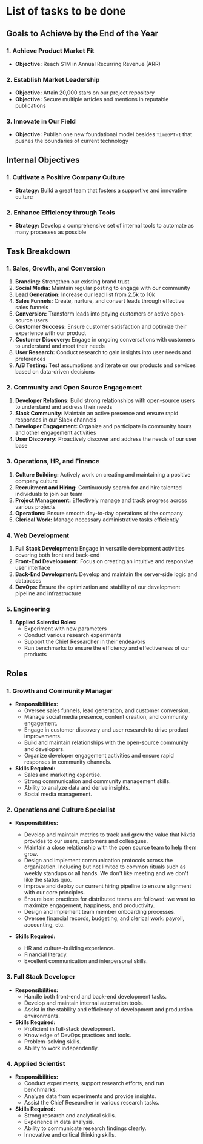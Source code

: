 # List of tasks to be done


## Goals to Achieve by the End of the Year

### 1. Achieve Product Market Fit
   - **Objective:** Reach $1M in Annual Recurring Revenue (ARR)

### 2. Establish Market Leadership
   - **Objective:** Attain 20,000 stars on our project repository
   - **Objective:** Secure multiple articles and mentions in reputable publications

### 3. Innovate in Our Field
   - **Objective:** Publish one new foundational model besides `TimeGPT-1` that pushes the boundaries of current technology

## Internal Objectives

### 1. Cultivate a Positive Company Culture
   - **Strategy:** Build a great team that fosters a supportive and innovative culture

### 2. Enhance Efficiency through Tools
   - **Strategy:** Develop a comprehensive set of internal tools to automate as many processes as possible

## Task Breakdown

### 1. Sales, Growth, and Conversion

   1. **Branding:** Strengthen our existing brand trust
   2. **Social Media:** Maintain regular posting to engage with our community
   3. **Lead Generation:** Increase our lead list from 2.5k to 10k
   4. **Sales Funnels:** Create, nurture, and convert leads through effective sales funnels
   5. **Conversion:** Transform leads into paying customers or active open-source users
   6. **Customer Success:** Ensure customer satisfaction and optimize their experience with our product
   7. **Customer Discovery:** Engage in ongoing conversations with customers to understand and meet their needs
   8. **User Research:** Conduct research to gain insights into user needs and preferences
   9. **A/B Testing:** Test assumptions and iterate on our products and services based on data-driven decisions

### 2. Community and Open Source Engagement

   1. **Developer Relations:** Build strong relationships with open-source users to understand and address their needs
   2. **Slack Community:** Maintain an active presence and ensure rapid responses in our Slack channels
   3. **Developer Engagement:** Organize and participate in community hours and other engagement activities
   4. **User Discovery:** Proactively discover and address the needs of our user base

### 3. Operations, HR, and Finance

   1. **Culture Building:** Actively work on creating and maintaining a positive company culture
   2. **Recruitment and Hiring:** Continuously search for and hire talented individuals to join our team
   3. **Project Management:** Effectively manage and track progress across various projects
   4. **Operations:** Ensure smooth day-to-day operations of the company
   5. **Clerical Work:** Manage necessary administrative tasks efficiently

### 4. Web Development

   1. **Full Stack Development:** Engage in versatile development activities covering both front and back-end
   2. **Front-End Development:** Focus on creating an intuitive and responsive user interface
   3. **Back-End Development:** Develop and maintain the server-side logic and databases
   4. **DevOps:** Ensure the optimization and stability of our development pipeline and infrastructure

### 5. Engineering

   1. **Applied Scientist Roles:**
      - Experiment with new parameters
      - Conduct various research experiments
      - Support the Chief Researcher in their endeavors
      - Run benchmarks to ensure the efficiency and effectiveness of our products

## Roles

### 1. Growth and Community Manager
   - **Responsibilities:** 
     - Oversee sales funnels, lead generation, and customer conversion.
     - Manage social media presence, content creation, and community engagement.
     - Engage in customer discovery and user research to drive product improvements.
     - Build and maintain relationships with the open-source community and developers.
     - Organize developer engagement activities and ensure rapid responses in community channels.
   - **Skills Required:** 
     - Sales and marketing expertise.
     - Strong communication and community management skills.
     - Ability to analyze data and derive insights.
     - Social media management.

### 2. Operations and Culture Specialist


   - **Responsibilities:**
     - Develop and maintain metrics to track and grow the value that Nixtla provides to our users, customers and colleagues.
     - Maintain a close relationship with the open source team to help them grow.
     - Design and implement communication protocols across the organization. Including but not limited to common rituals such as weekly standups or all hands. We don't like meeting and we don't like the status quo. 
     - Improve and deploy our current hiring pipeline to ensure alignment with our core principles.
     - Ensure best practices for distributed teams are followed: we want to maximize engagement, happiness, and productivity.
     - Design and implement team member onboarding processes.
     - Oversee financial records, budgeting, and clerical work: payroll, accounting, etc.

   - **Skills Required:** 
     - HR and culture-building experience.
     - Financial literacy.
     - Excellent communication and interpersonal skills.

### 3. Full Stack Developer
   - **Responsibilities:** 
     - Handle both front-end and back-end development tasks.
     - Develop and maintain internal automation tools.
     - Assist in the stability and efficiency of development and production environments.
   - **Skills Required:** 
     - Proficient in full-stack development.
     - Knowledge of DevOps practices and tools.
     - Problem-solving skills.
     - Ability to work independently.

### 4. Applied Scientist
   - **Responsibilities:** 
     - Conduct experiments, support research efforts, and run benchmarks.
     - Analyze data from experiments and provide insights.
     - Assist the Chief Researcher in various research tasks.
   - **Skills Required:** 
     - Strong research and analytical skills.
     - Experience in data analysis.
     - Ability to communicate research findings clearly.
     - Innovative and critical thinking skills.

